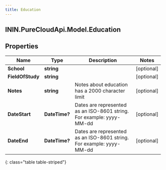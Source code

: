 ```yaml
---
title: Education
---
```

## ININ.PureCloudApi.Model.Education

## Properties

|Name | Type | Description | Notes|
|------------ | ------------- | ------------- | -------------|
| **School** | **string** |  | [optional] |
| **FieldOfStudy** | **string** |  | [optional] |
| **Notes** | **string** | Notes about education has a 2000 character limit | [optional] |
| **DateStart** | **DateTime?** | Dates are represented as an ISO-8601 string. For example: yyyy-MM-dd | [optional] |
| **DateEnd** | **DateTime?** | Dates are represented as an ISO-8601 string. For example: yyyy-MM-dd | [optional] |
{: class="table table-striped"}


